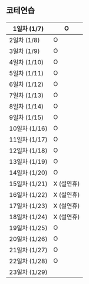 ## 코테연습

1일차 (1/7) |	O
----------|---|
2일차 (1/8) |	O
3일차 (1/9) |	O
4일차 (1/10) | O	
5일차 (1/11) | O	
6일차 (1/12) | O	
7일차 (1/13) | O	
8일차 (1/14) | O	
9일차 (1/15) | O	
10일차 (1/16) | O
11일차 (1/17) | O
12일차 (1/18) | O
13일차 (1/19) | O
14일차 (1/20) | O
15일차 (1/21) | X (설연휴)
16일차 (1/22) | X (설연휴)
17일차 (1/23) | X (설연휴)
18일차 (1/24) | X (설연휴)
19일차 (1/25) | O
20일차 (1/26) | O
21일차 (1/27) | O
22일차 (1/28) | O
23일차 (1/29) | 




